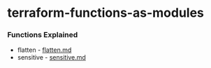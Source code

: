 # terraform-functions-as-modules

### Functions Explained

- flatten - <a href="./flatten/readme.md"> flatten.md </a>
- sensitive - <a href="./sensitive/readme.md"> sensitive.md </a>
